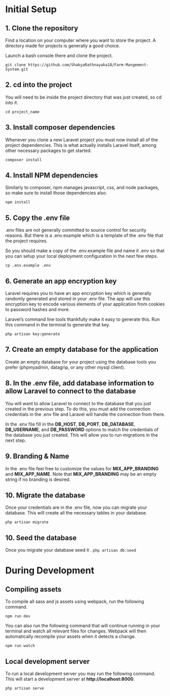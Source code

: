 # Initial Setup

## 1. Clone the repository
Find a location on your computer where you want to store the project. A directory made for projects is generally a good choice.

Launch a bash console there and clone the project.

`git clone https://github.com/ShakyaRathnayaka18/Farm-Mangement-System.git`

## 2. cd into the project
You will need to be inside the project directory that was just created, so cd into it.

`cd project_name`

## 3. Install composer dependencies
Whenever you clone a new Laravel project you must now install all of the project dependencies. This is what actually installs Laravel itself, among other necessary packages to get started.

`composer install`

## 4. Install NPM dependencies
Similarly to composer, npm manages javascript, css, and node packages, so make sure to install those dependencies also.

`npm install`

## 5. Copy the .env file
.env files are not generally committed to source control for security reasons. But there is a .env.example which is a template of the .env file that the project requires.

So you should make a copy of the .env.example file and name it .env so that you can setup your local deployment configuration in the next few steps.

`cp .env.example .env`

## 6. Generate an app encryption key
Laravel requires you to have an app encryption key which is generally randomly generated and stored in your .env file. The app will use this encryption key to encode various elements of your application from cookies to password hashes and more.

Laravel’s command line tools thankfully make it easy to generate this. Run this command in the terminal to generate that key.

`php artisan key:generate`

## 7. Create an empty database for the application
Create an empty database for your project using the database tools you prefer (phpmyadmin, datagrip, or any other mysql client).

## 8. In the .env file, add database information to allow Laravel to connect to the database
You will want to allow Laravel to connect to the database that you just created in the previous step. To do this, you must add the connection credentials in the .env file and Laravel will handle the connection from there.

In the .env file fill in the **DB_HOST**, **DB_PORT**, **DB_DATABASE**, **DB_USERNAME**, and **DB_PASSWORD** options to match the credentials of the database you just created. This will allow you to run migrations in the next step.

## 9. Branding & Name
In the .env file feel free to customize the values for **MIX_APP_BRANDING** and **MIX_APP_NAME**.
Note that **MIX_APP_BRANDING** may be an empty string if no branding is desired.

## 10. Migrate the database
Once your credentials are in the .env file, now you can migrate your database. This will create all the necessary tables in your database.

`php artisan migrate`

## 10. Seed the database
Once you migrate your database seed it .
`php artisan db:seed`


# During Development

## Compiling assets
To compile all sass and js assets using webpack, run the following command.

`npm run dev`

You can also run the following command that will continue running in your terminal and watch all relevant files for changes. Webpack will then automatically recompile your assets when it detects a change.

`npm run watch`

## Local development server
To run a local development server you may run the following command. This will start a development server at **http://localhost:8000**.

`php artisan serve`
